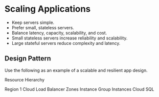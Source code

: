 # Scaling Applications

* Keep servers simple.
* Prefer small, stateless servers.
* Balance latency, capacity, scalability, and cost.
* Small stateless servers increase reliability and scalability.
* Large stateful servers reduce complexity and latency.

## Design Pattern

Use the following as an example of a scalable and resilient app design.

Resource Hierarchy

Region 1
Cloud Load Balancer
Zones
Instance Group
Instances
Cloud SQL
